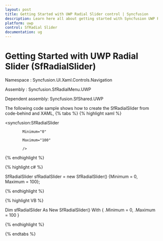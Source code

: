 ```yaml
---
layout: post
title: Getting Started with UWP Radial Slider control | Syncfusion
description: Learn here all about getting started with Syncfusion UWP Radial Slider (SfRadialSlider) control and more.
platform: uwp
control: SfRadial Slider 
documentation: ug
---
```


# Getting Started with UWP Radial Slider (SfRadialSlider)

Namespace : Syncfusion.UI.Xaml.Controls.Navigation 

Assembly : Syncfusion.SfRadialMenu.UWP 

Dependent assembly: Syncfusion.SfShared.UWP



The following code sample shows how to create the SfRadialSlider from code-behind and XAML, 
{% tabs %}
 {% highlight xaml %}

<syncfusion:SfRadialSlider

            Minimum="0" 

            Maximum="100"  

            />

{% endhighlight %}

{% highlight c# %}

SfRadialSlider sfRadialSlider = new SfRadialSlider() {Minimum = 0, Maximum = 100};

{% endhighlight %}

{% highlight VB %}

Dim sfRadialSlider As New SfRadialSlider() With {
	.Minimum = 0,
	.Maximum = 100
}

{% endhighlight %}

{% endtabs %}

